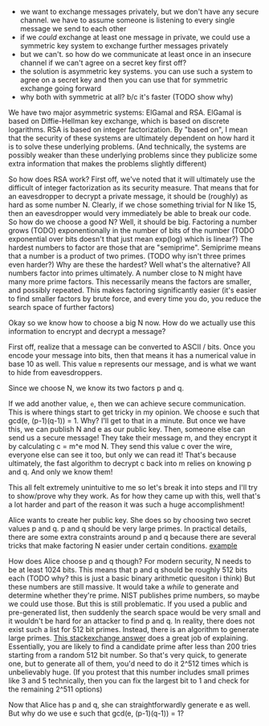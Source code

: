 - we want to exchange messages privately, but we don't have any secure channel. we have to assume someone is listening to every single message we send to each other
- if we *could* exchange at least one message in private, we could use a symmetric key system to exchange further messages privately
- but we can't. so how do we communicate at least once in an insecure channel if we can't agree on a secret key first off?
- the solution is asymmetric key systems. you can use such a system to agree on a secret key and then you can use that for symmetric exchange going forward
- why both with symmetric at all? b/c it's faster (TODO show why)

We have two major asymmetric systems: ElGamal and RSA. ElGamal is based on Diffie-Hellman key exchange, which is based on discrete logarithms. RSA is based on integer factorization.
By "based on", I mean that the security of these systems are ultimately dependent on how hard it is to solve these underlying problems. 
(And technically, the systems are possibly weaker than these underlying problems since they publicize some extra information that makes the problems slightly different)

So how does RSA work?
First off, we've noted that it will ultimately use the difficult of integer factorization as its security measure.
That means that for an eavesdropper to decrypt a private message, it should be (roughly) as hard as some number N.
Clearly, if we chose something trivial for N like 15, then an eavesdropper would very immediately be able to break our code.
So how do we choose a good N? 
Well, it should be big. Factoring a number grows (TODO) exponentionally in the number of bits of the number (TODO exponential over bits doesn't that just mean exp(log) which is linear?)
The hardest numbers to factor are those that are "semiprime".
Semiprime means that a number is a product of two primes. (TODO why isn't three primes even harder?)
Why are these the hardest? Well what's the alternative? All numbers factor into primes ultimately. 
A number close to N might have many more prime factors. This necessarily means the factors are smaller, and possibly repeated.
This makes factoring significantly easier (it's easier to find smaller factors by brute force, and every time you do, you reduce the search space of further factors)

Okay so we know how to choose a big N now. How do we actually use this information to encrypt and decrypt a message?

First off, realize that a message can be converted to ASCII / bits. Once you encode your message into bits, then that means it has a numerical value in base 10 as well.
This value `m` represents our message, and is what we want to hide from eavesdroppers.

Since we choose N, we know its two factors p and q. 

If we add another value, `e`, then we can achieve secure communication.
This is where things start to get tricky in my opinion.
We choose e such that gcd(e, (p-1)(q-1)) = 1.
Why? I'll get to that in a minute. 
But once we have this, we can publish N and e as our public key. 
Then, someone else can send us a secure message! They take their message m, and they encrypt it by calculating c = m^e mod N.
They send this value c over the wire, everyone else can see it too, but only we can read it!
That's because ultimately, the fast algorithm to decrypt c back into m relies on knowing p and q. And only we know them!

This all felt extremely unintuitive to me so let's break it into steps and I'll try to show/prove why they work. 
As for how they came up with this, well that's a lot harder and part of the reason it was such a huge accomplishment!

Alice wants to create her public key.
She does so by choosing two secret values p and q. p and q should be very large primes. In practical details, there are some extra constraints around p and q because there are several tricks that make factoring N easier under certain conditions. [example](https://crypto.stackexchange.com/questions/13113/how-can-i-find-the-prime-numbers-used-in-rsa)

How does Alice choose p and q though? For modern security, N needs to be at least 1024 bits. This means that p and q should be roughly 512 bits each (TODO why? this is just a basic binary arithmetic quesiton i think)
But these numbers are still massive. It would take a *while* to generate and determine whether they're prime.
NIST publishes prime numbers, so maybe we could use those. But this is still problematic. If you used a public and pre-generated list, 
then suddenly the search space would be very small and it wouldn't be hard for an attacker to find p and q. 
In reality, there does not exist such a list for 512 bit primes. Instead, there is an algorithm to generate large primes.
[This stackexchange answer](https://crypto.stackexchange.com/questions/1970/how-are-primes-generated-for-rsa) does a great job of explaining. 
Essentially, you are likely to find a candidate prime after less than 200 tries starting from a random 512 bit number. 
So that's very quick, to generate one, but to generate all of them, you'd need to do it 2^512 times which is unbelievably huge.
(If you protest that this number includes small primes like 3 and 5 technically, then you can fix the largest bit to 1 and check for the remaining 2^511 options)

Now that Alice has p and q, she can straightforwardly generate e as well. But why do we use e such that gcd(e, (p-1)(q-1)) = 1?

